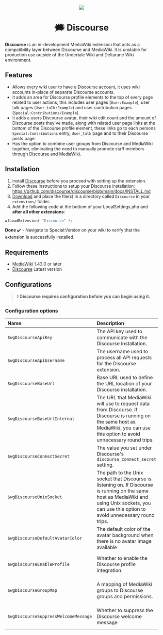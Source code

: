 <p align="center"><a href="https://github.com/utdrwiki/discussions/releases/latest" alt="Latest Release">
<img src="https://img.shields.io/github/v/release/utdrwiki/discussions"/></a></p>

<div align="center"><h1>🗯️ Discourse</h1></div>

**Discourse** is an in-development MediaWiki extension that acts as a compatibility layer between Discourse and MediaWiki. It is unstable for production use outside of the Undertale Wiki and Deltarune Wiki environment.

## Features
- Allows every wiki user to have a Discourse account, it uses wiki accounts in-place of separate Discourse accounts.
- It adds an area for Discourse profile elements to the top of every page related to user actions, this includes user pages (`User:Example`), user talk pages (`User_talk:Example`) and user contribution pages (`Special:Contributions/Example`).
- It adds a users Discourse avatar, their wiki edit count and the amount of Discourse posts they've made, along with related user page links at the bottom of the Discourse profile element, these links go to each persons `Special:Contributions` entry, `User_talk` page and to their Discourse posts page.
- Has the option to combine user groups from Discourse and MediaWiki together, eliminating the need to manually promote staff members through Discourse and MediaWiki.

## Installation
1. Install [Discourse](https://github.com/discourse/discourse) before you proceed with setting up the extension.
2. Follow these instructions to setup your Discourse installation: https://github.com/discourse/discourse/blob/main/docs/INSTALL.md
3. [Download](https://github.com/utdrwiki/discussions/archive/master.zip) and place the file(s) in a directory called `Discourse` in your `extensions/` folder.
4. Add the following code at the bottom of your LocalSettings.php and **after all other extensions**:
```php
wfLoadExtension( "Discourse" );
```
**Done** ✔️ - Navigate to Special:Version on your wiki to verify that the extension is successfully installed.

## Requirements
* [MediaWiki](https://www.mediawiki.org) 1.43.0 or later
* [Discourse](https://github.com/discourse/discourse) Latest version

## Configurations
> ❗ **Discourse requires configuration before you can begin using it.**

### Configuration options
Name | Description | Values | Default
:--- | :--- | :--- | :---
`$wgDiscourseApiKey` | The API key used to communicate with the Discourse installation. | `string` | `null`
`$wgDiscourseApiUsername` | The username used to process all API requests for the Discourse extension. | `string` | `null`
`$wgDiscourseBaseUrl` | Base URL used to define the URL location of your Discourse installation. | `string` | `null`
`$wgDiscourseBaseUrlInternal` | The URL that MediaWiki will use to request data from Discourse. If Discourse is running on the same host as MediaWiki, you can use this option to avoid unnecessary round trips. | `string` | `null`
`$wgDiscourseConnectSecret` | The value you set under Discourse's `discourse_connect_secret` setting. | `string` | `null`
`$wgDiscourseUnixSocket` | The path to the Unix socket that Discourse is listening on. If Discourse is running on the same host as MediaWiki and using Unix sockets, you can use this option to avoid unnecessary round trips. | `command` | `null`
`$wgDiscourseDefaultAvatarColor` | The default color of the avatar background when there is no avatar image available | `integer` | `#FF0000`
`$wgDiscourseEnableProfile` | Whether to enable the Discourse profile integration. | `integer` | `true` - enable; `false` - disable
`$wgDiscourseGroupMap` | A mapping of MediaWiki groups to Discourse groups and permissions. | `integer` | `true` - enable; `false` - disable
`$wgDiscourseSuppressWelcomeMessage` | Whether to suppress the Discourse welcome message | `integer` | `true` - enable; `false` - disable
